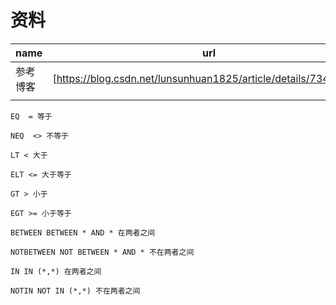 

# 资料

| name     | url                                                          |
| -------- | ------------------------------------------------------------ |
| 参考博客 | [https://blog.csdn.net/lunsunhuan1825/article/details/73467368] |
|          |                                                              |



```php+HTML
EQ  = 等于

NEQ  <> 不等于

LT < 大于

ELT <= 大于等于

GT > 小于

EGT >= 小于等于

BETWEEN BETWEEN * AND * 在两者之间

NOTBETWEEN NOT BETWEEN * AND * 不在两者之间

IN IN (*,*) 在两者之间

NOTIN NOT IN (*,*) 不在两者之间
```

